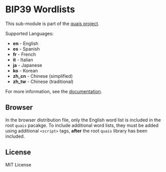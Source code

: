 BIP39 Wordlists
===============

This sub-module is part of the [quais project](https://github.com/quais-io/quais.js).

Supported Languages:

- **en** - English
- **es** - Spanish
- **fr** - French
- **it** - Italian
- **ja** - Japanese
- **ko** - Korean
- **zh_cn** - Chinese (simplified)
- **zh_tw** - Chinese (traditional)

For more information, see the [documentation](https://docs.quais.io/v5/api/utils/wordlists/).


Browser
-------

In the browser distribution file, only the English word list is included in the
root `quais` pacakge. To include additional word lists, they must be added using
additional `<script>` tags, **after** the root `quais` library has been included.


License
-------

MIT License

